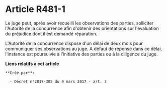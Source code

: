 # Article R481-1

Le juge peut, après avoir recueilli les observations des parties, solliciter l'Autorité de la concurrence afin d'obtenir des
orientations sur l'évaluation du préjudice dont il est demandé réparation. 

L'Autorité de la concurrence dispose d'un délai de deux mois pour communiquer ses observations au juge. A défaut de réponse
dans ce délai, l'instance est poursuivie à l'initiative des parties ou à la diligence du juge.

**Liens relatifs à cet article**

	**Créé par**:

	  - Décret n°2017-305 du 9 mars 2017 - art. 3

